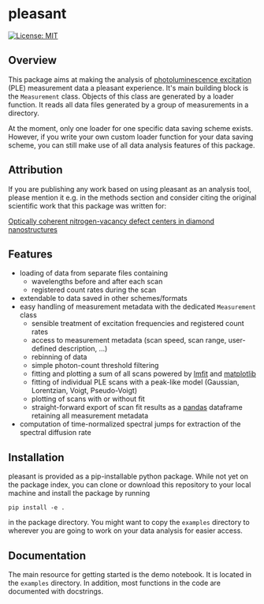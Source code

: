 # pleasant

[![License: MIT](https://img.shields.io/badge/License-MIT-yellow.svg)](https://opensource.org/licenses/MIT)

## Overview

This package aims at making the analysis of [photoluminescence excitation](https://en.wikipedia.org/wiki/Photoluminescence_excitation) (PLE)
measurement data a pleasant experience.
It's main building block is the `Measurement` class. Objects of this class are generated by a loader function.
It reads all data files generated by a group of measurements in a directory.

At the moment, only one loader for one specific data saving scheme exists.
However, if you write your own custom loader function for your data saving scheme,
you can still make use of all data analysis features of this package.

## Attribution

If you are publishing any work based on using pleasant as an analysis tool, please mention it e.g. in the methods section
and consider citing the original scientific work that this package was written for:

[Optically coherent nitrogen-vacancy defect centers in diamond nanostructures](https://arxiv.org/abs/2203.05605)

## Features

- loading of data from separate files containing
  - wavelengths before and after each scan
  - registered count rates during the scan
- extendable to data saved in other schemes/formats
- easy handling of measurement metadata with the dedicated `Measurement` class
  - sensible treatment of excitation frequencies and registered count rates
  - access to measurement metadata (scan speed, scan range, user-defined description, ...)
  - rebinning of data
  - simple photon-count threshold filtering
  - fitting and plotting a sum of all scans powered by [lmfit](https://lmfit.github.io/lmfit-py/) and [matplotlib](https://matplotlib.org)
  - fitting of individual PLE scans with a peak-like model (Gaussian, Lorentzian, Voigt, Pseudo-Voigt)
  - plotting of scans with or without fit
  - straight-forward export of scan fit results as a [pandas](https://pandas.pydata.org) dataframe retaining all measurement metadata
- computation of time-normalized spectral jumps for extraction of the spectral diffusion rate

## Installation

pleasant is provided as a pip-installable python package. While not yet on the package index,
you can clone or download this repository to your local machine and install the package by running

`pip install -e .`

in the package directory. You might want to copy the `examples` directory to wherever you are going to work
on your data analysis for easier access.

## Documentation

The main resource for getting started is the demo notebook. It is located in the `examples` directory.
In addition, most functions in the code are documented with docstrings.
